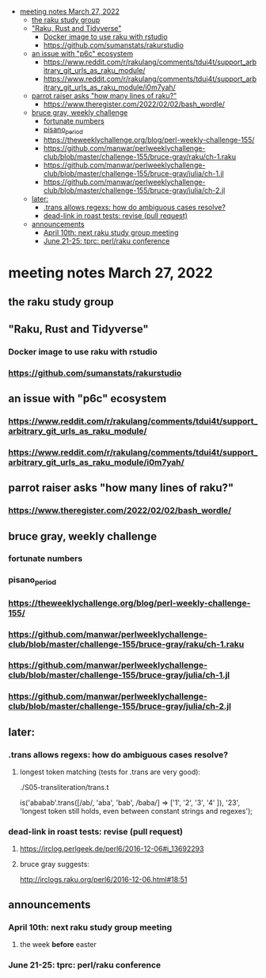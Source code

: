 - [meeting notes March 27, 2022](#org3cb1eeb)
  - [the raku study group](#orgf524a02)
  - ["Raku, Rust and Tidyverse"](#org698e9ee)
    - [Docker image to use raku with rstudio](#org8843a05)
    - [<https://github.com/sumanstats/rakurstudio>](#orgfca8e99)
  - [an issue with "p6c" ecosystem](#org97e9bd0)
    - [<https://www.reddit.com/r/rakulang/comments/tdui4t/support_arbitrary_git_urls_as_raku_module/>](#org8698c51)
    - [<https://www.reddit.com/r/rakulang/comments/tdui4t/support_arbitrary_git_urls_as_raku_module/i0m7yah/>](#orgcc570bc)
  - [parrot raiser asks "how many lines of raku?"](#org716257e)
    - [<https://www.theregister.com/2022/02/02/bash_wordle/>](#orgeceeb11)
  - [bruce gray, weekly challenge](#org7f88dee)
    - [fortunate numbers](#orgf09d53e)
    - [pisano<sub>period</sub>](#org0a39c0e)
    - [<https://theweeklychallenge.org/blog/perl-weekly-challenge-155/>](#orgc40b6cd)
    - [<https://github.com/manwar/perlweeklychallenge-club/blob/master/challenge-155/bruce-gray/raku/ch-1.raku>](#org50c1e83)
    - [<https://github.com/manwar/perlweeklychallenge-club/blob/master/challenge-155/bruce-gray/julia/ch-1.jl>](#orgc45b3ee)
    - [<https://github.com/manwar/perlweeklychallenge-club/blob/master/challenge-155/bruce-gray/julia/ch-2.jl>](#org063e9c1)
  - [later:](#org852af1d)
    - [.trans allows regexs: how do ambiguous cases resolve?](#org12a23db)
    - [dead-link in roast tests: revise (pull request)](#orgcf61df1)
  - [announcements](#org7ab92d9)
    - [April 10th: next raku study group meeting](#org80e0847)
    - [June 21-25: tprc: perl/raku conference](#org0012e47)


<a id="org3cb1eeb"></a>

# meeting notes March 27, 2022


<a id="orgf524a02"></a>

## the raku study group


<a id="org698e9ee"></a>

## "Raku, Rust and Tidyverse"


<a id="org8843a05"></a>

### Docker image to use raku with rstudio


<a id="orgfca8e99"></a>

### <https://github.com/sumanstats/rakurstudio>


<a id="org97e9bd0"></a>

## an issue with "p6c" ecosystem


<a id="org8698c51"></a>

### <https://www.reddit.com/r/rakulang/comments/tdui4t/support_arbitrary_git_urls_as_raku_module/>


<a id="orgcc570bc"></a>

### <https://www.reddit.com/r/rakulang/comments/tdui4t/support_arbitrary_git_urls_as_raku_module/i0m7yah/>


<a id="org716257e"></a>

## parrot raiser asks "how many lines of raku?"


<a id="orgeceeb11"></a>

### <https://www.theregister.com/2022/02/02/bash_wordle/>


<a id="org7f88dee"></a>

## bruce gray, weekly challenge


<a id="orgf09d53e"></a>

### fortunate numbers


<a id="org0a39c0e"></a>

### pisano<sub>period</sub>


<a id="orgc40b6cd"></a>

### <https://theweeklychallenge.org/blog/perl-weekly-challenge-155/>


<a id="org50c1e83"></a>

### <https://github.com/manwar/perlweeklychallenge-club/blob/master/challenge-155/bruce-gray/raku/ch-1.raku>


<a id="orgc45b3ee"></a>

### <https://github.com/manwar/perlweeklychallenge-club/blob/master/challenge-155/bruce-gray/julia/ch-1.jl>


<a id="org063e9c1"></a>

### <https://github.com/manwar/perlweeklychallenge-club/blob/master/challenge-155/bruce-gray/julia/ch-2.jl>


<a id="org852af1d"></a>

## later:


<a id="org12a23db"></a>

### .trans allows regexs: how do ambiguous cases resolve?

1.  longest token matching (tests for .trans are very good):

    ./S05-transliteration/trans.t
    
    is('ababab'.trans([/ab/, 'aba', 'bab', /baba/] => ['1', '2', '3', '4' ]), '23', 'longest token still holds, even between constant strings and regexes');


<a id="orgcf61df1"></a>

### dead-link in roast tests: revise (pull request)

1.  <https://irclog.perlgeek.de/perl6/2016-12-06#i_13692293>

2.  bruce gray suggests:

    <http://irclogs.raku.org/perl6/2016-12-06.html#18:51>


<a id="org7ab92d9"></a>

## announcements


<a id="org80e0847"></a>

### April 10th: next raku study group meeting

1.  the week **before** easter


<a id="org0012e47"></a>

### June 21-25: tprc: perl/raku conference
